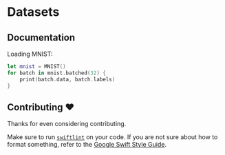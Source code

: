 # Datasets

## Documentation

Loading MNIST:

```swift
let mnist = MNIST()
for batch in mnist.batched(32) {
    print(batch.data, batch.labels)
}
```

## Contributing ❤️
Thanks for even considering contributing.

Make sure to run [`swiftlint`](https://github.com/realm/SwiftLint) on your code. If you are not sure about how to format something, refer to the [Google Swift Style Guide](https://google.github.io/swift/).
